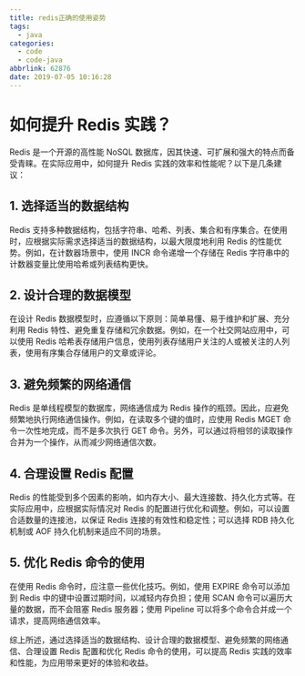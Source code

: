 ```yaml
---
title: redis正确的使用姿势
tags:
  - java
categories:
  - code
  - code-java
abbrlink: 62876
date: 2019-07-05 10:16:28
---
```


<!--more-->
# 如何提升 Redis 实践？

Redis 是一个开源的高性能 NoSQL 数据库，因其快速、可扩展和强大的特点而备受青睐。在实际应用中，如何提升 Redis 实践的效率和性能呢？以下是几条建议：

## 1. 选择适当的数据结构

Redis 支持多种数据结构，包括字符串、哈希、列表、集合和有序集合。在使用时，应根据实际需求选择适当的数据结构，以最大限度地利用 Redis 的性能优势。例如，在计数器场景中，使用 INCR 命令递增一个存储在 Redis 字符串中的计数器变量比使用哈希或列表结构更快。

## 2. 设计合理的数据模型

在设计 Redis 数据模型时，应遵循以下原则：简单易懂、易于维护和扩展、充分利用 Redis 特性、避免重复存储和冗余数据。例如，在一个社交网站应用中，可以使用 Redis 哈希表存储用户信息，使用列表存储用户关注的人或被关注的人列表，使用有序集合存储用户的文章或评论。

## 3. 避免频繁的网络通信

Redis 是单线程模型的数据库，网络通信成为 Redis 操作的瓶颈。因此，应避免频繁地执行网络通信操作。例如，在读取多个键的值时，应使用 Redis MGET 命令一次性地完成，而不是多次执行 GET 命令。另外，可以通过将相邻的读取操作合并为一个操作，从而减少网络通信次数。

## 4. 合理设置 Redis 配置

Redis 的性能受到多个因素的影响，如内存大小、最大连接数、持久化方式等。在实际应用中，应根据实际情况对 Redis 的配置进行优化和调整。例如，可以设置合适数量的连接池，以保证 Redis 连接的有效性和稳定性；可以选择 RDB 持久化机制或 AOF 持久化机制来适应不同的场景。

## 5. 优化 Redis 命令的使用

在使用 Redis 命令时，应注意一些优化技巧。例如，使用 EXPIRE 命令可以添加到 Redis 中的键中设置过期时间，以减轻内存负担；使用 SCAN 命令可以遍历大量的数据，而不会阻塞 Redis 服务器；使用 Pipeline 可以将多个命令合并成一个请求，提高网络通信效率。

综上所述，通过选择适当的数据结构、设计合理的数据模型、避免频繁的网络通信、合理设置 Redis 配置和优化 Redis 命令的使用，可以提高 Redis 实践的效率和性能，为应用带来更好的体验和收益。